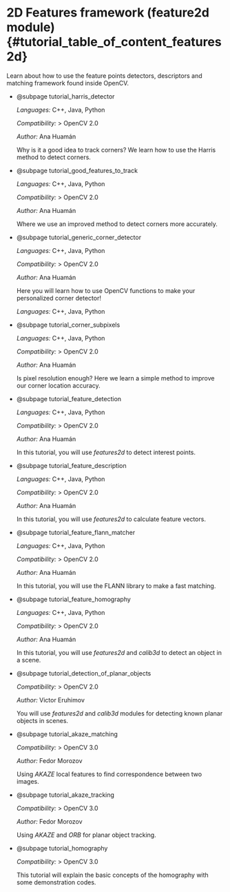 2D Features framework (feature2d module) {#tutorial_table_of_content_features2d}
=========================================

Learn about how to use the feature points detectors, descriptors and matching framework found inside
OpenCV.

-   @subpage tutorial_harris_detector

    *Languages:* C++, Java, Python

    *Compatibility:* \> OpenCV 2.0

    *Author:* Ana Huamán

    Why is it a good idea to track corners? We learn how to use the Harris method to detect
    corners.

-   @subpage tutorial_good_features_to_track

    *Languages:* C++, Java, Python

    *Compatibility:* \> OpenCV 2.0

    *Author:* Ana Huamán

    Where we use an improved method to detect corners more accurately.

-   @subpage tutorial_generic_corner_detector

    *Languages:* C++, Java, Python

    *Compatibility:* \> OpenCV 2.0

    *Author:* Ana Huamán

    Here you will learn how to use OpenCV functions to make your personalized corner detector!

    *Languages:* C++, Java, Python

-   @subpage tutorial_corner_subpixels

    *Languages:* C++, Java, Python

    *Compatibility:* \> OpenCV 2.0

    *Author:* Ana Huamán

    Is pixel resolution enough? Here we learn a simple method to improve our corner location accuracy.

-   @subpage tutorial_feature_detection

    *Languages:* C++, Java, Python

    *Compatibility:* \> OpenCV 2.0

    *Author:* Ana Huamán

    In this tutorial, you will use *features2d* to detect interest points.

-   @subpage tutorial_feature_description

    *Languages:* C++, Java, Python

    *Compatibility:* \> OpenCV 2.0

    *Author:* Ana Huamán

    In this tutorial, you will use *features2d* to calculate feature vectors.

-   @subpage tutorial_feature_flann_matcher

    *Languages:* C++, Java, Python

    *Compatibility:* \> OpenCV 2.0

    *Author:* Ana Huamán

    In this tutorial, you will use the FLANN library to make a fast matching.

-   @subpage tutorial_feature_homography

    *Languages:* C++, Java, Python

    *Compatibility:* \> OpenCV 2.0

    *Author:* Ana Huamán

    In this tutorial, you will use *features2d* and *calib3d* to detect an object in a scene.

-   @subpage tutorial_detection_of_planar_objects

    *Compatibility:* \> OpenCV 2.0

    *Author:* Victor Eruhimov

    You will use *features2d* and *calib3d* modules for detecting known planar objects in
    scenes.

-   @subpage tutorial_akaze_matching

    *Compatibility:* \> OpenCV 3.0

    *Author:* Fedor Morozov

    Using *AKAZE* local features to find correspondence between two images.

-   @subpage tutorial_akaze_tracking

    *Compatibility:* \> OpenCV 3.0

    *Author:* Fedor Morozov

    Using *AKAZE* and *ORB* for planar object tracking.

-   @subpage tutorial_homography

    *Compatibility:* \> OpenCV 3.0

    This tutorial will explain the basic concepts of the homography with some
    demonstration codes.

